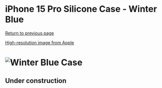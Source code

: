 # iPhone 15 Pro Silicone Case - Winter Blue

[Return to previous page](/iphone_15)

[High-resolution image from Apple](https://store.storeimages.cdn-apple.com/8756/as-images.apple.com/is//MT1L3?wid=4500&hei=4500&fmt=png)

# ![Winter Blue Case](/everyphone/MT1L3.png)

## Under construction
